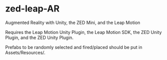 # zed-leap-AR
Augmented Reality with Unity, the  ZED Mini, and the Leap Motion


Requires the Leap Motion Unity Plugin, the Leap Motion SDK, the ZED Unity Plugin, and the ZED Unity Plugin.

Prefabs to be randomly selected and fired/placed should be put in Assets/Resources/.
